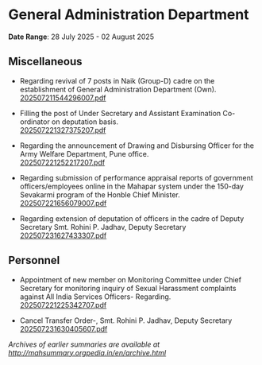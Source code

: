 # General Administration Department

**Date Range**: 28 July 2025 - 02 August 2025


## Miscellaneous
- Regarding revival of 7 posts in Naik (Group-D) cadre on the establishment of General Administration Department (Own).\
  [202507211544296007.pdf](https://gr.maharashtra.gov.in/Site/Upload/Government%20Resolutions/English/202507211544296007.pdf)

- Filling the post of Under Secretary and Assistant Examination Co-ordinator on deputation basis.\
  [202507221327375207.pdf](https://gr.maharashtra.gov.in/Site/Upload/Government%20Resolutions/English/202507221327375207.pdf)

- Regarding the announcement of Drawing and Disbursing Officer for the Army Welfare Department, Pune office.\
  [202507221252217207.pdf](https://gr.maharashtra.gov.in/Site/Upload/Government%20Resolutions/English/202507221252217207.pdf)

- Regarding submission of performance appraisal reports of government officers/employees online in the Mahapar system under the 150-day Sevakarmi program of the Honble Chief Minister.\
  [202507221656079007.pdf](https://gr.maharashtra.gov.in/Site/Upload/Government%20Resolutions/English/202507221656079007.pdf)

- Regarding extension of deputation of officers in the cadre of Deputy Secretary  Smt. Rohini P. Jadhav, Deputy Secretary\
  [202507231627433307.pdf](https://gr.maharashtra.gov.in/Site/Upload/Government%20Resolutions/English/202507231627433307.pdf)

## Personnel
- Appointment of new member on Monitoring Committee under Chief Secretary for monitoring inquiry of Sexual Harassment complaints against All India Services Officers- Regarding.\
  [202507221225342707.pdf](https://gr.maharashtra.gov.in/Site/Upload/Government%20Resolutions/English/202507221225342707.pdf)

- Cancel Transfer Order-, Smt. Rohini P. Jadhav, Deputy Secretary\
  [202507231630405607.pdf](https://gr.maharashtra.gov.in/Site/Upload/Government%20Resolutions/English/202507231630405607.pdf)


*Archives of earlier summaries are available at http://mahsummary.orgpedia.in/en/archive.html*